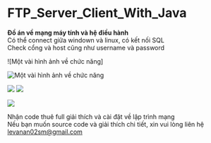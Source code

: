 # FTP_Server_Client_With_Java  
**Đồ án về mạng máy tính và hệ điều hành**  
Có thể connect giữa windown và linux, có kết nối SQL  
Check cổng và host cũng như username và password

![Một vài hình ảnh về chức năng]  

![Một vài hình ảnh về chức năng](https://user-images.githubusercontent.com/51457895/212479429-f6a8cc20-ea14-4042-81b7-84658fd7dfd2.png)  

![](https://user-images.githubusercontent.com/51457895/212479513-82b3119c-da84-45bf-a90b-d57d2265de14.png)
![](https://user-images.githubusercontent.com/51457895/212479527-02b33807-63d8-4393-927b-8cd762c64260.png)

![](https://user-images.githubusercontent.com/51457895/212479540-659af55d-462d-4d42-8b28-af2c4406b91f.png)  

Nhận code thuê full giải thích và cài đặt về lập trình mạng  
Nếu bạn muốn source code và giải thích chi tiết, xin vui lòng liên hệ levanan02sm@gmail.com
